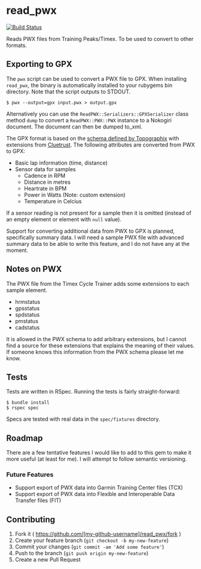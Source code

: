 # read_pwx

[![Build Status](https://travis-ci.org/openfirmware/read_pwx.svg?branch=master)](https://travis-ci.org/openfirmware/read_pwx)

Reads PWX files from Training Peaks/Timex. To be used to convert to other formats.

## Exporting to GPX

The `pwx` script can be used to convert a PWX file to GPX. When installing `read_pwx`, the binary is automatically installed to your rubygems bin directory. Note that the script outputs to STDOUT.

    $ pwx --output=gpx input.pwx > output.gpx

Alternatively you can use the `ReadPWX::Serializers::GPXSerializer` class method `dump` to convert a `ReadPWX::PWX::PWX` instance to a Nokogiri document. The document can then be dumped to_xml.

The GPX format is based on the [schema defined by Topographix](http://www.topografix.com/gpx.asp) with extensions from [Cluetrust](http://www.cluetrust.com/Schemas/gpxdata10.xsd). The following attributes are converted from PWX to GPX:

* Basic lap information (time, distance)
* Sensor data for samples
    * Cadence in RPM
    * Distance in metres
    * Heartrate in BPM
    * Power in Watts (Note: custom extension)
    * Temperature in Celcius

If a sensor reading is not present for a sample then it is omitted (instead of an empty element or element with `null` value).

Support for converting additional data from PWX to GPX is planned, specifically summary data. I will need a sample PWX file with advanced summary data to be able to write this feature, and I do not have any at the moment.

## Notes on PWX

The PWX file from the Timex Cycle Trainer adds some extensions to each sample element.

* hrmstatus
* gpsstatus
* spdstatus
* pmstatus
* cadstatus

It is allowed in the PWX schema to add arbitrary extensions, but I cannot find a source for these extensions that explains the meaning of their values. If someone knows this information from the PWX schema please let me know.

## Tests

Tests are written in RSpec. Running the tests is fairly straight-forward:

    $ bundle install
    $ rspec spec

Specs are tested with real data in the `spec/fixtures` directory.

## Roadmap

There are a few tentative features I would like to add to this gem to make it more useful (at least for me). I will attempt to follow semantic versioning.

### Future Features

* Support export of PWX data into Garmin Training Center files (TCX)
* Support export of PWX data into Flexible and Interoperable Data Transfer files (FIT)

## Contributing

1. Fork it ( https://github.com/[my-github-username]/read_pwx/fork )
2. Create your feature branch (`git checkout -b my-new-feature`)
3. Commit your changes (`git commit -am 'Add some feature'`)
4. Push to the branch (`git push origin my-new-feature`)
5. Create a new Pull Request
